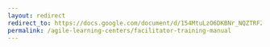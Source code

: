 ```yaml
---
layout: redirect
redirect_to: https://docs.google.com/document/d/154MtuLzO6DKBNr_NQZTRFZRhqu4aZ7KxDWRCvt0rLSQ/edit?usp=sharing
permalink: /agile-learning-centers/facilitator-training-manual
---
```

